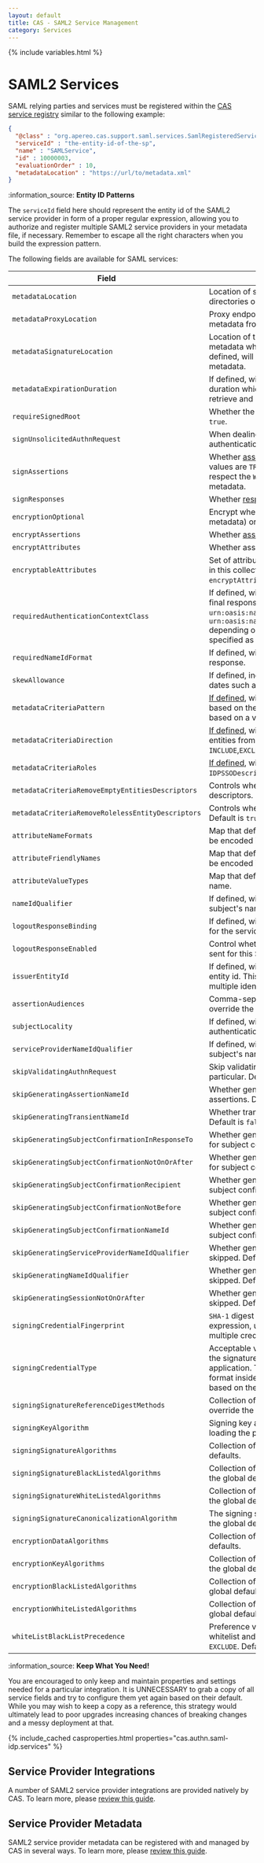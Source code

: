 ```yaml
---
layout: default
title: CAS - SAML2 Service Management
category: Services
---
```


{% include variables.html %}

# SAML2 Services

SAML relying parties and services must be registered within 
the [CAS service registry](../services/Service-Management.html) similar to the following example:

```json
{
  "@class" : "org.apereo.cas.support.saml.services.SamlRegisteredService",
  "serviceId" : "the-entity-id-of-the-sp",
  "name" : "SAMLService",
  "id" : 10000003,
  "evaluationOrder" : 10,
  "metadataLocation" : "https://url/to/metadata.xml"
}
```

<div class="alert alert-info">:information_source: <strong>Entity ID Patterns</strong><p>The <code>serviceId</code> field here should represent the entity id
of the SAML2 service provider in form of a proper regular expression, allowing you to authorize and register multiple SAML2 service providers 
in your metadata file, if necessary. Remember to escape all the right characters when you build the expression pattern.</p></div>

The following fields are available for SAML services:

| Field                                             | Description                                                                                                                                                                                                                                                                                                                                                                              |
|---------------------------------------------------|------------------------------------------------------------------------------------------------------------------------------------------------------------------------------------------------------------------------------------------------------------------------------------------------------------------------------------------------------------------------------------------|
| `metadataLocation`                                | Location of service metadata defined from system files, classpath, directories or URL resources.                                                                                                                                                                                                                                                                                         |
| `metadataProxyLocation`                           | Proxy endpoint (`https://proxy-address:8901`) to fetch service metadata from URL resources.                                                                                                                                                                                                                                                                                              |
| `metadataSignatureLocation`                       | Location of the metadata signing certificate/public key to validate the metadata which must be defined from system files or classpath. If defined, will enforce the `SignatureValidationFilter` validation filter on metadata.                                                                                                                                                           |
| `metadataExpirationDuration`                      | If defined, will expire metadata in the cache after the indicated duration which will force CAS to <br/>retrieve and resolve the metadata again. Default is `60` minutes.                                                                                                                                                                                                                |
| `requireSignedRoot`                               | Whether the metadata root element is required to be signed. Default is `true`.                                                                                                                                                                                                                                                                                                           |
| `signUnsolicitedAuthnRequest`                     | When dealing with Unsolicited SSO, determine whether the authentication request should be forcefully signed.                                                                                                                                                                                                                                                                             |
| `signAssertions`                                  | Whether [assertions should be signed](../installation/Configuring-SAML2-Security.html). Default is `FALSE`. Accepted values are `TRUE`, `FALSE`, `UNDEFINED`. When set to `UNDEFINED`, CAS will respect the `WantAssertionsSigned` flag in the SAML service provider metadata.                                                                                                           |
| `signResponses`                                   | Whether [responses should be signed](../installation/Configuring-SAML2-Security.html). Default is `true`.                                                                                                                                                                                                                                                                                |
| `encryptionOptional`                              | Encrypt whenever possible (i.e a compatible key is found in the peer's metadata) or skip encryption otherwise. Default is `false`.                                                                                                                                                                                                                                                       |
| `encryptAssertions`                               | Whether [assertions should be encrypted](../installation/Configuring-SAML2-Security.html). Default is `false`.                                                                                                                                                                                                                                                                           |
| `encryptAttributes`                               | Whether assertion attributes should be encrypted. Default is `false`.                                                                                                                                                                                                                                                                                                                    |
| `encryptableAttributes`                           | Set of attributes nominated for encryption, disqualifying others absent in this collection. Default (i.e. `*`) is to encrypt all once `encryptAttributes` is true.                                                                                                                                                                                                                       |
| `requiredAuthenticationContextClass`              | If defined, will specify the SAML authentication context class in the final response. If undefined, the authentication class will either be `urn:oasis:names:tc:SAML:2.0:ac:classes:unspecified` or `urn:oasis:names:tc:SAML:2.0:ac:classes:PasswordProtectedTransport` depending on the SAML authentication request. The value may be specified as a path to an external Groovy script. |
| `requiredNameIdFormat`                            | If defined, will force the indicated Name ID format in the final SAML response.                                                                                                                                                                                                                                                                                                          |
| `skewAllowance`                                   | If defined, indicates number of seconds used to skew authentication dates such as valid-from and valid-until elements, etc.                                                                                                                                                                                                                                                              |
| `metadataCriteriaPattern`                         | [If defined](../installation/SAML2-ServiceProvider-Metadata-Filtering.html), will force an entity id filter on the metadata aggregate based on the `PredicateFilter` to include/exclude specific entity ids based on a valid regex pattern.                                                                                                                                              |
| `metadataCriteriaDirection`                       | [If defined](../installation/SAML2-ServiceProvider-Metadata-Filtering.html), will force the `PredicateFilter` to either include or remove entities from the resolved metadata. Allowed values are `INCLUDE`,`EXCLUDE`.                                                                                                                                                                   |
| `metadataCriteriaRoles`                           | [If defined](../installation/SAML2-ServiceProvider-Metadata-Filtering.html), will allow the defined metadata roles (i.e. `SPSSODescriptor`, `IDPSSODescriptor`). Default is `SPSSODescriptor`.                                                                                                                                                                                           |
| `metadataCriteriaRemoveEmptyEntitiesDescriptors`  | Controls whether to keep entities descriptors that contain no entity descriptors. Default is `true`.                                                                                                                                                                                                                                                                                     |
| `metadataCriteriaRemoveRolelessEntityDescriptors` | Controls whether to keep entity descriptors that contain no roles. Default is `true`.                                                                                                                                                                                                                                                                                                    |
| `attributeNameFormats`                            | Map that defines attribute name formats for a given attribute name to be encoded in the SAML response.                                                                                                                                                                                                                                                                                   |
| `attributeFriendlyNames`                          | Map that defines attribute friendly names for a given attribute name to be encoded in the SAML response.                                                                                                                                                                                                                                                                                 |
| `attributeValueTypes`                             | Map that defines the type of attribute values for a given attribute name.                                                                                                                                                                                                                                                                                                                |
| `nameIdQualifier`                                 | If defined, will overwrite the `NameQualifier` attribute of the produced subject's name id. Use `none` to skip.                                                                                                                                                                                                                                                                          |
| `logoutResponseBinding`                           | If defined, will overwrite the binding used to prepare logout responses for the service provider.                                                                                                                                                                                                                                                                                        |
| `logoutResponseEnabled`                           | Control whether SAML2 logout responses should be generated and sent for this SAML2 service provider.                                                                                                                                                                                                                                                                                     |
| `issuerEntityId`                                  | If defined, will override the issue value with the given identity provider entity id. This may be useful in cases where CAS needs to maintain multiple identity provider entity ids.                                                                                                                                                                                                     |
| `assertionAudiences`                              | Comma-separated list of audience urls to include in the assertion. Will override the entity id.                                                                                                                                                                                                                                                                                          |
| `subjectLocality`                                 | If defined, will overwrite the `SubjectLocality` attribute of the SAML2 authentication statement.                                                                                                                                                                                                                                                                                        |
| `serviceProviderNameIdQualifier`                  | If defined, will overwrite the `SPNameQualifier` attribute of the produced subject's name id. Use `none` to skip.                                                                                                                                                                                                                                                                        |
| `skipValidatingAuthnRequest`                      | Skip validating the SAML2 authentication request and its signature in particular. Default is `false`.                                                                                                                                                                                                                                                                                    |
| `skipGeneratingAssertionNameId`                   | Whether generation of a name identifier should be skipped for assertions. Default is `false`.                                                                                                                                                                                                                                                                                            |
| `skipGeneratingTransientNameId`                   | Whether transient name identifier generation should be skipped. Default is `false`.                                                                                                                                                                                                                                                                                                      |
| `skipGeneratingSubjectConfirmationInResponseTo`   | Whether generation of the `InResponseTo` element should be skipped for subject confirmations. Default is `false`.                                                                                                                                                                                                                                                                        |
| `skipGeneratingSubjectConfirmationNotOnOrAfter`   | Whether generation of the `NotOnOrBefore` element should be skipped for subject confirmations. Default is `false`.                                                                                                                                                                                                                                                                       |
| `skipGeneratingSubjectConfirmationRecipient`      | Whether generation of the `Recipient` element should be skipped for subject confirmations. Default is `false`.                                                                                                                                                                                                                                                                           |
| `skipGeneratingSubjectConfirmationNotBefore`      | Whether generation of the `NotBefore` element should be skipped for subject confirmations. Default is `true`.                                                                                                                                                                                                                                                                            |
| `skipGeneratingSubjectConfirmationNameId`         | Whether generation of the `NameID` element should be skipped for subject confirmations. Default is `true`.                                                                                                                                                                                                                                                                               |
| `skipGeneratingServiceProviderNameIdQualifier`    | Whether generation of the `SPNameQualifier` element should be skipped. Default is `false`.                                                                                                                                                                                                                                                                                               |
| `skipGeneratingNameIdQualifier`                   | Whether generation of the `NameIdQualifier` element should be skipped. Default is `false`.                                                                                                                                                                                                                                                                                               |
| `skipGeneratingSessionNotOnOrAfter`               | Whether generation of the `SessionNotOnOrAfter` element should be skipped. Default is `false`.                                                                                                                                                                                                                                                                                           |
| `signingCredentialFingerprint`                    | `SHA-1` digest of the signing credential's public key, parsed as a regular expression, used for the purposes of key rotation when dealing with multiple credentials.                                                                                                                                                                                                                     |
| `signingCredentialType`                           | Acceptable values are `BASIC` and `X509`. This setting controls the type of the signature block produced in the final SAML response for this application. The latter, being the default, encodes the signature in `PEM` format inside a `X509Data` block while the former encodes the signature based on the resolved public key under a `DEREncodedKeyValue` block.                     |
| `signingSignatureReferenceDigestMethods`          | Collection of signing signature reference digest methods, if any, to override the global defaults.                                                                                                                                                                                                                                                                                       |
| `signingKeyAlgorithm`                             | Signing key algorithm to forcibly use for signing operations when loading the private key. Default is `RSA`.                                                                                                                                                                                                                                                                             |
| `signingSignatureAlgorithms`                      | Collection of signing signature algorithms, if any, to override the global defaults.                                                                                                                                                                                                                                                                                                     |
| `signingSignatureBlackListedAlgorithms`           | Collection of rejected signing signature algorithms, if any, to override the global defaults.                                                                                                                                                                                                                                                                                            |
| `signingSignatureWhiteListedAlgorithms`           | Collection of allowed signing signature algorithms, if any, to override the global defaults.                                                                                                                                                                                                                                                                                             |
| `signingSignatureCanonicalizationAlgorithm`       | The signing signature canonicalization algorithm, if any, to override the global defaults.                                                                                                                                                                                                                                                                                               |
| `encryptionDataAlgorithms`                        | Collection of encryption data algorithms, if any, to override the global defaults.                                                                                                                                                                                                                                                                                                       |
| `encryptionKeyAlgorithms`                         | Collection of encryption key transport algorithms, if any, to override the global defaults.                                                                                                                                                                                                                                                                                              |
| `encryptionBlackListedAlgorithms`                 | Collection of rejected encryption algorithms, if any, to override the global defaults.                                                                                                                                                                                                                                                                                                   |
| `encryptionWhiteListedAlgorithms`                 | Collection of allowed encryption algorithms, if any, to override the global defaults.                                                                                                                                                                                                                                                                                                    |
| `whiteListBlackListPrecedence`                    | Preference value indicating which should take precedence when both whitelist and blacklist are non-empty. Accepted values are `INCLUDE` or `EXCLUDE`. Default is `INCLUDE`.                                                                                                                                                                                                              |

<div class="alert alert-info">:information_source: <strong>Keep What You Need!</strong><p>You are encouraged to only keep and maintain properties and settings needed for a 
particular integration. It is UNNECESSARY to grab a copy of all service fields and try to configure them yet again based on their default. While 
you may wish to keep a copy as a reference, this strategy would ultimately lead to poor upgrades increasing chances of breaking changes and a messy 
deployment at that.</p></div>

{% include_cached casproperties.html properties="cas.authn.saml-idp.services" %}

## Service Provider Integrations

A number of SAML2 service provider integrations are provided natively by CAS. To learn more,
please [review this guide](../integration/Configuring-SAML-SP-Integrations.html).

## Service Provider Metadata

SAML2 service provider metadata can be registered with and managed by CAS in several ways. To learn more, 
please [review this guide](../installation/SAML2-ServiceProvider-Metadata.html).
